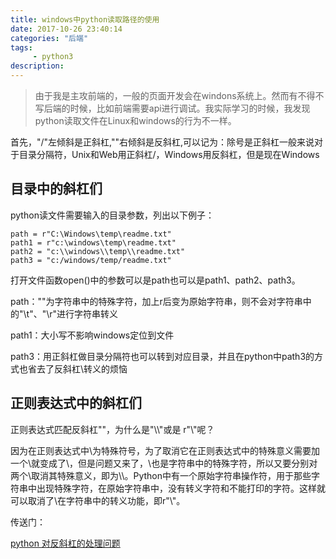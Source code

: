 ```yaml
---
title: windows中python读取路径的使用
date: 2017-10-26 23:40:14
categories: "后端"
tags:
     - python3
description:
---
```


> 由于我是主攻前端的，一般的页面开发会在windons系统上。然而有不得不写后端的时候，比如前端需要api进行调试。我实际学习的时候，我发现python读取文件在Linux和windows的行为不一样。
<!--more-->

首先，"/"左倾斜是正斜杠,"\"右倾斜是反斜杠,可以记为：除号是正斜杠一般来说对于目录分隔符，Unix和Web用正斜杠/，Windows用反斜杠，但是现在Windows

## 目录中的斜杠们
python读文件需要输入的目录参数，列出以下例子：
```
path = r"C:\Windows\temp\readme.txt"
path1 = r"c:\windows\temp\readme.txt"
path2 = "c:\\windows\\temp\\readme.txt"
path3 = "c:/windows/temp/readme.txt"
```
打开文件函数open()中的参数可以是path也可以是path1、path2、path3。

path："\"为字符串中的特殊字符，加上r后变为原始字符串，则不会对字符串中的"\t"、"\r"进行字符串转义

path1：大小写不影响windows定位到文件

path3：用正斜杠做目录分隔符也可以转到对应目录，并且在python中path3的方式也省去了反斜杠\转义的烦恼

## 正则表达式中的斜杠们
正则表达式匹配反斜杠"\"，为什么是"\\\\"或是 r"\\"呢？

因为在正则表达式中\为特殊符号，为了取消它在正则表达式中的特殊意义需要加一个\就变成了\\，但是问题又来了，\也是字符串中的特殊字符，所以又要分别对两个\取消其特殊意义，即为\\\\。Python中有一个原始字符串操作符，用于那些字符串中出现特殊字符，在原始字符串中，没有转义字符和不能打印的字符。这样就可以取消了\在字符串中的转义功能，即r"\\"。

传送门：

[python 对反斜杠的处理问题](https://zhidao.baidu.com/question/240654949866727964.html)
